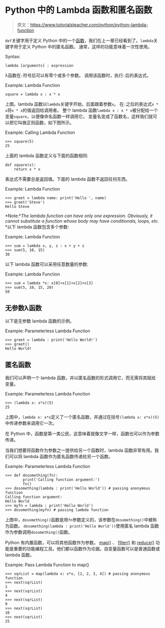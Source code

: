 # Python 中的 Lambda 函数和匿名函数

> 原文：<https://www.tutorialsteacher.com/python/python-lambda-function>

`def`关键字用于定义 Python 中的一个[函数](/python/python-user-defined-function)，我们在上一章已经看到了。`lambda`关键字用于定义 Python 中的匿名函数。 通常，这样的功能意味着一次性使用。

Syntax:

```
lambda [arguments] : expression

```

λ函数在`:`符号后可以有零个或多个参数。 调用该函数时，执行`:`后的表达式。

Example: Lambda Function 

```
square = lambda x : x * x 
```

上图，lambda 函数以`lambda`关键字开始，后面跟着参数`x`。 在`:`之后的表达式`x * x`将`x * x`的值返回给调用者。 整个 lambda 函数`lambda x : x * x`被分配给一个变量`square`，以便像命名函数一样调用它。 变量名变成了函数名，这样我们就可以把它叫做正则函数，如下图所示。

Example: Calling Lambda Function 

```
>>> square(5)
25 
```

上面的 lambda 函数定义与下面的函数相同:

```
def square(x):
    return x * x
```

表达式不需要总是返回值。下面的 lambda 函数不返回任何东西。

Example: Lambda Function 

```
>>> greet = lambda name: print('Hello ', name) 
>>> greet('Steve')
Hello Steve 
```

*Note:**The lambda function can have only one expression. Obviously, it cannot substitute a function whose body may have conditionals, loops, etc.* *以下 lambda 函数包含多个参数:

Example: Lambda Function 

```
>>> sum = lambda x, y, z : x + y + z 
>>> sum(5, 10, 15)
30 
```

以下 lambda 函数可以采用任意数量的参数:

Example: Lambda Function 

```
>>> sum = lambda *x: x[0]+x[1]+x[2]+x[3]  
>>> sum(5, 10, 15, 20)
50 
```

## 无参数λ函数

以下是无参数 lambda 函数的示例。

Example: Parameterless Lambda Function 

```
>>> greet = lambda : print('Hello World!')
>>> greet()
Hello World! 
```

## 匿名函数

我们可以声明一个 lambda 函数，并以匿名函数的形式调用它，而无需将其赋给变量。

Example: Parameterless Lambda Function 

```
>>> (lambda x: x*x)(5)
25 
```

上图中，`lambda x: x*x`定义了一个匿名函数，并通过在括号`(lambda x: x*x)(5)`中传递参数来调用它一次。

在 Python 中，函数是第一类公民，这意味着就像文字一样，函数也可以作为参数传递。

当我们想要将函数作为参数之一提供给另一个函数时，lambda 函数非常有用。我们可以将 lambda 函数作为匿名函数传递给另一个函数。

Example: Parameterless Lambda Function 

```
>>> def dosomething(fn):
	    print('Calling function argument:')
	    fn()
>>> dosomething(lambda : print('Hello World')) # passing anonymous function
Calling function argument:
Hello World
>>> myfn = lambda : print('Hello World') 
>>> dosomething(myfn) # passing lambda function 
```

上图中，`dosomething()`函数是用`fn`参数定义的，该参数在`dosomething()`中被称为函数。 `dosomething(lambda : print('Hello World'))`使用匿名 lambda 函数作为参数调用`dosomething()`函数。

Python 有内置函数，可以将其他函数作为参数。 [map()](/python/python-map-function) 、 [filter()](/python/python-filter) 和 [reduce()](/python/python-reduce-function) 功能是重要的功能编程工具。他们都以函数作为论据。自变量函数可以是普通函数或 lambda 函数。

Example: Pass Lambda Function to map() 

```
>>> sqrList = map(lambda x: x*x, [1, 2, 3, 4]) # passing anonymous function
>>> next(sqrList)
1
>>> next(sqrList)
4
>>> next(sqrList)
9
>>> next(sqrList)
16
>>> next(sqrList)
25 
```


